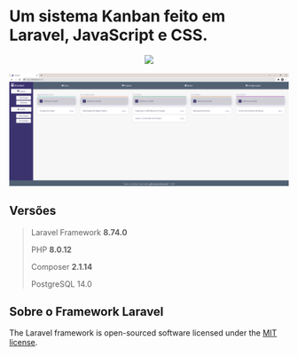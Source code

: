 # Um sistema Kanban feito em Laravel, JavaScript e CSS.

<p align="center"><a href="https://laravel.com" target="_blank"><img src="https://raw.githubusercontent.com/laravel/art/master/logo-lockup/5%20SVG/2%20CMYK/1%20Full%20Color/laravel-logolockup-cmyk-red.svg" width="400"></a></p>

<p align="center">
	<img src="public/images/print-1.png">
</p>

## Versões

> Laravel Framework **8.74.0**
> 
> PHP **8.0.12**
> 
> Composer **2.1.14**
> 
> PostgreSQL 14.0

## Sobre o Framework Laravel

The Laravel framework is open-sourced software licensed under the [MIT license](https://opensource.org/licenses/MIT).
